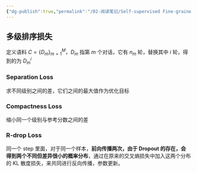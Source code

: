 ```yaml
---
{"dg-publish":true,"permalink":"/02-阅读笔记/Self-supervised Fine-grained Dialogue Evaluation/","title":"Self-supervised Fine-grained Dialogue Evaluation","tags":["对话评价","COLING2022"]}
---
```



## 多级排序损失

定义语料 $C=\{D_m\}_{m=1}^M$，$D_m$ 指第 $m$ 个对话，它有 $n_m$ 轮，替换其中 $i$ 轮，得到的为 $D_m^i$

### Separation Loss

求不同级别之间的差，它们之间的最大值作为优化目标

### Compactness Loss

缩小同一个级别与参考分数之间的差

### R-drop Loss

同一个 step 里面，对于同一个样本，**前向传播两次，由于 Dropout 的存在，会得到两个不同但差异很小的概率分布**，通过在原来的交叉熵损失中加入这两个分布的 KL 散度损失，来共同进行反向传播，参数更新。
